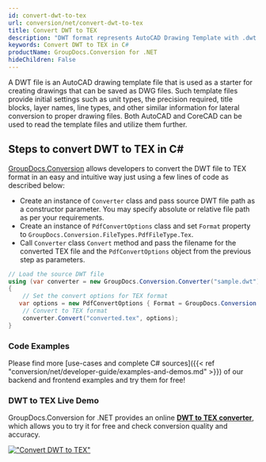```yaml
---
id: convert-dwt-to-tex
url: conversion/net/convert-dwt-to-tex
title: Convert DWT to TEX
description: "DWT format represents AutoCAD Drawing Template with .dwt extension. Learn how to convert DWT to TEX file programmatically in C# language using GroupDocs.Conversion for .NET library."
keywords: Convert DWT to TEX in C#
productName: GroupDocs.Conversion for .NET
hideChildren: False
---
```


A DWT file is an AutoCAD drawing template file that is used as a starter for creating drawings that can be saved as DWG files. Such template files provide initial settings such as unit types, the precision required, title blocks, layer names, line types, and other similar information for lateral conversion to proper drawing files. Both AutoCAD and CoreCAD can be used to read the template files and utilize them further.

## Steps to convert DWT to TEX in C#

[GroupDocs.Conversion](https://products.groupdocs.com/conversion/net) allows developers to convert the DWT file to TEX format in an easy and intuitive way just using a few lines of code as described below:

* Create an instance of `Converter` class and pass source DWT file path as a constructor parameter. You may specify absolute or relative file path as per your requirements. 
* Create an instance of `PdfConvertOptions` class and set `Format` property to `GroupDocs.Conversion.FileTypes.PdfFileType.Tex`.
* Call `Converter` class `Convert` method and pass the filename for the converted TEX file and the `PdfConvertOptions` object from the previous step as parameters.

```csharp
// Load the source DWT file
using (var converter = new GroupDocs.Conversion.Converter("sample.dwt"))
{
    // Set the convert options for TEX format
   var options = new PdfConvertOptions { Format = GroupDocs.Conversion.FileTypes.PdfFileType.Tex };
    // Convert to TEX format
    converter.Convert("converted.tex", options);
}
```

### Code Examples

Please find more [use-cases and complete C# sources]({{< ref "conversion/net/developer-guide/examples-and-demos.md" >}}) of our backend and frontend examples and try them for free!

### DWT to TEX Live Demo

GroupDocs.Conversion for .NET provides an online [**DWT to TEX converter**](https://products.groupdocs.app/conversion/dwt-to-tex), which allows you to try it for free and check conversion quality and accuracy.

[!["Convert DWT to TEX"](conversion/net/images/convert-to-tex/convert-dwt-to-tex.png)](https://products.groupdocs.app/conversion/dwt-to-tex)